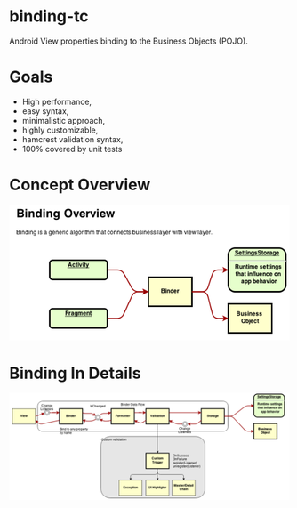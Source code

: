 binding-tc
==========

Android View properties binding to the Business Objects (POJO). 

Goals
======
* High performance, 
* easy syntax, 
* minimalistic approach, 
* highly customizable,
* hamcrest validation syntax,
* 100% covered by unit tests
 
Concept Overview
================

![High Level Data Flow](_documentation/images/binding-overview-data-flow.png)

Binding In Details
==================

![Data Flow inside the Binding Library](_documentation/images/binding-detailed-data-flow.png)




